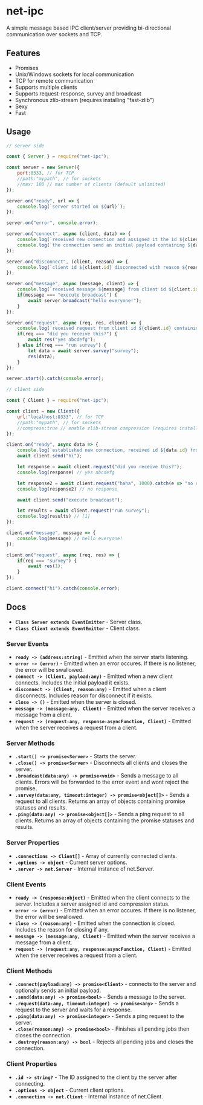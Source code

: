 # net-ipc

A simple message based IPC client/server providing bi-directional communication over sockets and TCP.

## Features

* Promises
* Unix/Windows sockets for local communication
* TCP for remote communication
* Supports multiple clients
* Supports request-response, survey and broadcast
* Synchronous zlib-stream (requires installing "fast-zlib")
* Sexy
* Fast

## Usage

```js
// server side

const { Server } = require("net-ipc");

const server = new Server({
    port:8333, // for TCP
    //path:"mypath", // for sockets
    //max: 100 // max number of clients (default unlimited)
});

server.on("ready", url => {
    console.log(`server started on ${url}`);
});

server.on("error", console.error);

server.on("connect", async (client, data) => {
    console.log(`received new connection and assigned it the id ${client.id}`);
    console.log(`the connection send an initial payload containing ${data}`);
});

server.on("disconnect", (client, reason) => {
    console.log(`client id ${client.id} disconnected with reason ${reason}`)
});

server.on("message", async (message, client) => {
    console.log(`received message ${message} from client id ${client.id}`); //hi
    if(message === "execute broadcast") {
        await server.broadcast("hello everyone!");
    }
});

server.on("request", async (req, res, client) => {
    console.log(`received request from client id ${client.id} containing ${req}`); // did you receive this? // haha
    if(req === "did you receive this?") {
        await res("yes abcdefg");
    } else if(req === "run survey") {
        let data = await server.survey("survey");
        res(data);
    }
});

server.start().catch(console.error);
```

```js
// client side

const { Client } = require("net-ipc");

const client = new Client({
    url:"localhost:8333", // for TCP
    //path:"mypath", // for sockets
    //compress:true // enable zlib-stream compression (requires installing "fast-zlib")
});

client.on("ready", async data => {
    console.log(`established new connection, received id ${data.id} from server`);
    await client.send("hi");

    let response = await client.request("did you receive this?");
    console.log(response) // yes abcdefg

    let response2 = await client.request("haha", 1000).catch(e => "no response");
    console.log(response2) // no response

    await client.send("execute broadcast");

    let results = await client.request("run survey");
    console.log(results) // [1]
});

client.on("message", message => {
    console.log(message) // hello everyone!
});

client.on("request", async (req, res) => {
    if(req === "survey") {
        await res(1);
    }
});

client.connect("hi").catch(console.error);
```

## Docs

* **`Class Server extends EventEmitter`** - Server class.
* **`Class Client extends EventEmitter`** - Client class.

### Server Events

* **`ready -> (address:string)`** - Emitted when the server starts listening.
* **`error -> (error)`** - Emitted when an error occures. If there is no listener, the error will be swallowed.
* **`connect -> (Client, payload:any)`** - Emitted when a new client connects. Includes the initial payload it exists.
* **`disconnect -> (Client, reason:any)`** - Emitted when a client disconnects. Includes reason for disconnect if it exists.
* **`close -> ()`** - Emitted when the server is closed.
* **`message -> (message:any, Client)`** - Emitted when the server receives a message from a client.
* **`request -> (request:any, response:asyncFunction, Client)`** - Emitted when the server receives a request from a client.

### Server Methods

* **`.start() -> promise<Server>`** - Starts the server.
* **`.close() -> promise<Server>`** - Disconnects all clients and closes the server.
* **`.broadcast(data:any) -> promise<void>`** - Sends a message to all clients. Errors will be forwarded to the error event and wont reject the promise.
* **`.survey(data:any, timeout:integer) -> promise<object[]>`** - Sends a request to all clients. Returns an array of objects containing promise statuses and results.
* **`.ping(data:any) -> promise<object[]>`** - Sends a ping request to all clients. Returns an array of objects containing the promise statuses and results.

### Server Properties

* **`.connections -> Client[]`** - Array of currently connected clients.
* **`.options -> object`** - Current server options.
* **`.server -> net.Server`** - Internal instance of net.Server.

### Client Events

* **`ready -> (response:object)`** - Emitted when the client connects to the server. Includes a server assigned id and compression status.
* **`error -> (error)`** - Emitted when an error occures. If there is no listener, the error will be swallowed.
* **`close -> (reason:any)`** - Emitted when the connection is closed. Includes the reason for closing if any.
* **`message -> (message:any, Client)`** - Emitted when the server receives a message from a client.
* **`request -> (request:any, response:asyncFunction, Client)`** - Emitted when the server receives a request from a client.

### Client Methods

* **`.connect(payload:any) -> promise<Client>`** - connects to the server and optionally sends an initial payload.
* **`.send(data:any) -> promise<bool>`** - Sends a message to the server.
* **`.request(data:any, timeout:integer) -> promise<any>`** - Sends a request to the server and waits for a response.
* **`.ping(data:any) -> promise<integer>`** - Sends a ping request to the server.
* **`.close(reason:any) -> promise<bool>`** - Finishes all pending jobs then closes the connection.
* **`.destroy(reason:any) -> bool`** - Rejects all pending jobs and closes the connection.

### Client Properties

* **`.id -> string?`** - The ID assigned to the client by the server after connecting.
* **`.options -> object`** - Current client options.
* **`.connection -> net.Client`** - Internal instance of net.Client.